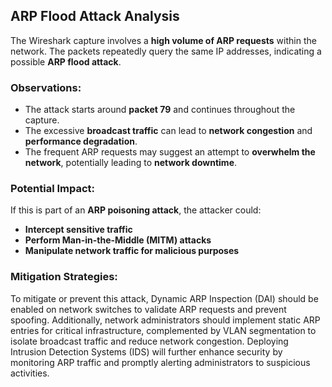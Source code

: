 ## ARP Flood Attack Analysis

The Wireshark capture involves a **high volume of ARP requests** within the network. The packets repeatedly query the same IP addresses, indicating a possible **ARP flood attack**.

### Observations:
- The attack starts around **packet 79** and continues throughout the capture.
- The excessive **broadcast traffic** can lead to **network congestion** and **performance degradation**.
- The frequent ARP requests may suggest an attempt to **overwhelm the network**, potentially leading to **network downtime**.

### Potential Impact:
If this is part of an **ARP poisoning attack**, the attacker could:
- **Intercept sensitive traffic**
- **Perform Man-in-the-Middle (MITM) attacks**
- **Manipulate network traffic for malicious purposes**

### Mitigation Strategies:
To mitigate or prevent this attack, Dynamic ARP Inspection (DAI) should be enabled on network switches to validate ARP requests and prevent spoofing. Additionally, network administrators should implement static ARP entries for critical infrastructure, complemented by VLAN segmentation to isolate broadcast traffic and reduce network congestion. Deploying Intrusion Detection Systems (IDS) will further enhance security by monitoring ARP traffic and promptly alerting administrators to suspicious activities.
